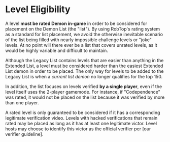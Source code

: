 
<div class='panel fade js-scroll-anim' data-anim='fade'>

# Level Eligibility

A level **must be rated Demon in-game** in order to be considered for placement on the Demon List (the "list"). By using RobTop's rating system as a standard for list placement, we avoid the otherwise inevitable scenario of the list being filled with nearly impossible challenge levels or "joke" levels. At no point will there ever be a list that covers unrated levels, as it would be highly variable and difficult to maintain. 

Although the Legacy List contains levels that are easier than anything in the Extended List, a level must be considered harder than the easiest Extended List demon in order to be placed. The only way for levels to be added to the Legacy List is when a *current list demon* no longer qualifies for the top 150. 

In addition, the list focuses on levels verified **by a single player**, even if the level itself uses the 2-player gamemode. For instance, if "Codependence" was rated, it would not be placed on the list because it was verified by more than one player. 

A rated level is only guaranteed to be considered if it has a corresponding legitimate verification video. Levels with hacked verifications that remain rated may be placed as long as it has at least one legitimate victor. Level hosts may choose to identify this victor as the official verifier per [our verifier guideline].


</div>
